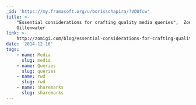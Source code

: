 ```yaml
---
_id: 'https://my.framasoft.org/u/borisschapira/?VOUfcw'
title: >-
    "Essential considerations for crafting quality media queries",  Zoe Mickley
    Gillenwater
link: >-
    http://zomigi.com/blog/essential-considerations-for-crafting-quality-media-queries/
date: '2014-12-16'
tags:
    - name: Media
      slug: media
    - name: Queries
      slug: queries
    - name: rwd
      slug: rwd
    - name: sharemarks
      slug: sharemarks
---
```


<div class="markdown"><p></p></div>
